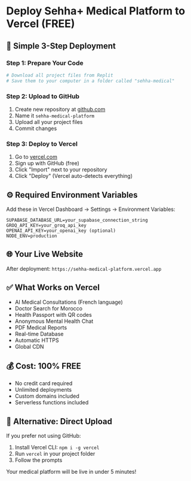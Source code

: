# Deploy Sehha+ Medical Platform to Vercel (FREE)

## 🚀 Simple 3-Step Deployment

### Step 1: Prepare Your Code
```bash
# Download all project files from Replit
# Save them to your computer in a folder called "sehha-medical"
```

### Step 2: Upload to GitHub
1. Create new repository at [github.com](https://github.com/new)
2. Name it `sehha-medical-platform`
3. Upload all your project files
4. Commit changes

### Step 3: Deploy to Vercel
1. Go to [vercel.com](https://vercel.com/new)
2. Sign up with GitHub (free)
3. Click "Import" next to your repository
4. Click "Deploy" (Vercel auto-detects everything)

## ⚙️ Required Environment Variables

Add these in Vercel Dashboard → Settings → Environment Variables:

```
SUPABASE_DATABASE_URL=your_supabase_connection_string
GROQ_API_KEY=your_groq_api_key
OPENAI_API_KEY=your_openai_key (optional)
NODE_ENV=production
```

## 🌐 Your Live Website

After deployment: `https://sehha-medical-platform.vercel.app`

## ✅ What Works on Vercel

- AI Medical Consultations (French language)
- Doctor Search for Morocco
- Health Passport with QR codes
- Anonymous Mental Health Chat
- PDF Medical Reports
- Real-time Database
- Automatic HTTPS
- Global CDN

## 💰 Cost: 100% FREE

- No credit card required
- Unlimited deployments
- Custom domains included
- Serverless functions included

## 🔧 Alternative: Direct Upload

If you prefer not using GitHub:
1. Install Vercel CLI: `npm i -g vercel`
2. Run `vercel` in your project folder
3. Follow the prompts

Your medical platform will be live in under 5 minutes!
